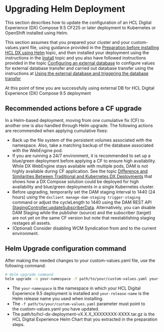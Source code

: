 # Upgrading Helm Deployment

This section describes how to update the configuration of an HCL Digital Experience (DX) Compose 9.5 CF225 or later deployment to Kubernetes or OpenShift installed using Helm.

This section assumes that you prepared your cluster and your custom-values.yaml file, using guidance provided in the [Preparation before installing HCL DX  using Helm](../kubernetes_deployment/preparation/index.md) topic, and then installed your deployment using the instructions in the [Install](../kubernetes_deployment/helm_install_commands.md) topic and you also have followed instructions provided in the topic [Configuring an external database](../../../manage/cfg_webengine/external_db_database_transfer.md#configuring-an-external-database) to configure values for external database transfer and carried out database transfer using the instructions at [Using the external database and triggering the database transfer](../../../manage/cfg_webengine/external_db_database_transfer.md#using-the-external-database-and-triggering-the-database-transfer)

At this point of time you are successfully using external DB for HCL Digital Experience (DX) Compose 9.5 deployment

## Recommended actions before a CF upgrade

In a Helm-based deployment, moving from one cumulative fix (CF) to another one is also handled through Helm upgrade. The following actions are recommended when applying cumulative fixes:

- Back up the file system of the persistent volumes associated with the namespace. Also, take a matching backup of the database associated with the WebEngine pod.
- If you are running a 24/7 environment, it is recommended to set up a blue/green deployment before applying a CF to ensure high availability. While DX WebEngine stays available with multiple pods, DAM is not highly available during CF application. See the topic [Difference and Similarities Between Traditional and Kubernetes DX Deployments](https://opensource.hcltechsw.com/digital-experience/latest/deployment/manage/container_configuration/deploy_container_artifact_updates.md#difference-and-similarities-between-traditional-and-kubernetes-dx-deployments) that shows how a DX Compose solution could be deployed for high availability and blue/green deployments in a single Kubernetes cluster.
- Before upgrading, temporarily set the DAM staging interval to 1440 (24 hours) using the `dxclient manage-dam-staging trigger-staging` command or adjust the cycleLength to 1440 using the DAM REST API [StagingController.updateSubscriberData](https://opensource.hcltechsw.com/experience-api-documentation/dam-api/#operation/StagingController.updateSubscriberData). Alternatively, you can disable DAM Staging while the publisher (source) and the subscriber (target) are not yet on the same CF version but note that reestablishing staging restages all assets.
- (Optional) Consider disabling WCM Syndication from and to the current environment.

## Helm Upgrade configuration command

After making the needed changes to your custom-values.yaml file, use the following command:

``` sh
# Helm upgrade command
helm upgrade -n your-namespace -f path/to/your/custom-values.yaml your-release-name path/to/hcl-dx-deployment-vX.X.X_XXXXXXXX-XXXX.tar.gz
```

-   The `your-namespace` is the namespace in which your HCL Digital Experience 9.5 deployment is installed and `your-release-name` is the Helm release name you used when installing.
-   The `-f path/to/your/custom-values.yaml` parameter must point to the custom-values.yaml you have updated.
-   The path/to/hcl-dx-deployment-vX.X.X\_XXXXXXXX-XXXX.tar.gz is the HCL Digital Experience Helm Chart that you extracted in the preparation steps.



